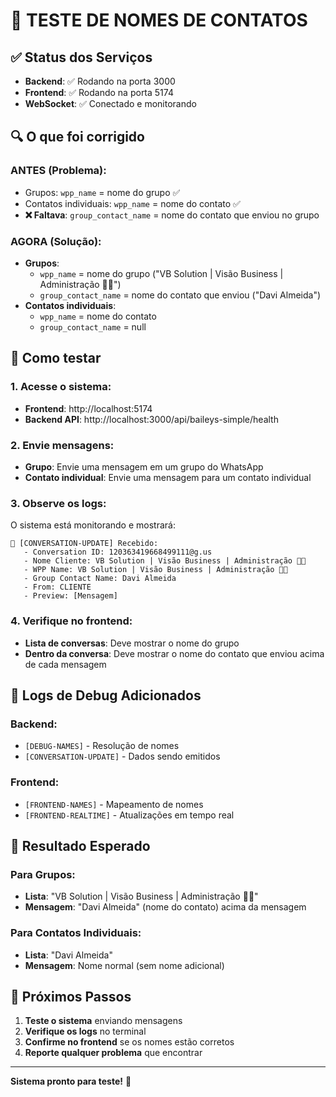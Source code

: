 # 🧪 TESTE DE NOMES DE CONTATOS

## ✅ Status dos Serviços

- **Backend**: ✅ Rodando na porta 3000
- **Frontend**: ✅ Rodando na porta 5174
- **WebSocket**: ✅ Conectado e monitorando

## 🔍 O que foi corrigido

### ANTES (Problema):
- Grupos: `wpp_name` = nome do grupo ✅
- Contatos individuais: `wpp_name` = nome do contato ✅
- **❌ Faltava**: `group_contact_name` = nome do contato que enviou no grupo

### AGORA (Solução):
- **Grupos**: 
  - `wpp_name` = nome do grupo ("VB Solution | Visão Business | Administração 🚀🧠")
  - `group_contact_name` = nome do contato que enviou ("Davi Almeida")
- **Contatos individuais**: 
  - `wpp_name` = nome do contato
  - `group_contact_name` = null

## 🧪 Como testar

### 1. Acesse o sistema:
- **Frontend**: http://localhost:5174
- **Backend API**: http://localhost:3000/api/baileys-simple/health

### 2. Envie mensagens:
- **Grupo**: Envie uma mensagem em um grupo do WhatsApp
- **Contato individual**: Envie uma mensagem para um contato individual

### 3. Observe os logs:
O sistema está monitorando e mostrará:
```
📡 [CONVERSATION-UPDATE] Recebido:
   - Conversation ID: 120363419668499111@g.us
   - Nome Cliente: VB Solution | Visão Business | Administração 🚀🧠
   - WPP Name: VB Solution | Visão Business | Administração 🚀🧠
   - Group Contact Name: Davi Almeida
   - From: CLIENTE
   - Preview: [Mensagem]
```

### 4. Verifique no frontend:
- **Lista de conversas**: Deve mostrar o nome do grupo
- **Dentro da conversa**: Deve mostrar o nome do contato que enviou acima de cada mensagem

## 🔧 Logs de Debug Adicionados

### Backend:
- `[DEBUG-NAMES]` - Resolução de nomes
- `[CONVERSATION-UPDATE]` - Dados sendo emitidos

### Frontend:
- `[FRONTEND-NAMES]` - Mapeamento de nomes
- `[FRONTEND-REALTIME]` - Atualizações em tempo real

## 📱 Resultado Esperado

### Para Grupos:
- **Lista**: "VB Solution | Visão Business | Administração 🚀🧠"
- **Mensagem**: "Davi Almeida" (nome do contato) acima da mensagem

### Para Contatos Individuais:
- **Lista**: "Davi Almeida"
- **Mensagem**: Nome normal (sem nome adicional)

## 🚀 Próximos Passos

1. **Teste o sistema** enviando mensagens
2. **Verifique os logs** no terminal
3. **Confirme no frontend** se os nomes estão corretos
4. **Reporte qualquer problema** que encontrar

---

**Sistema pronto para teste!** 🎉
